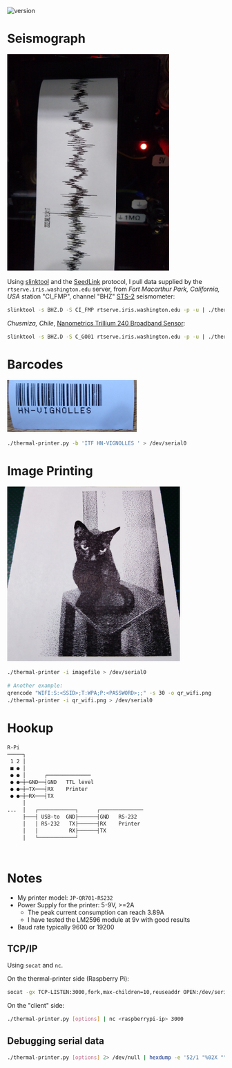 ![version](https://img.shields.io/badge/version-0.1.0--alpha-orange)

# Seismograph
<img src="https://raw.githubusercontent.com/HN-Vignolles/thermal-printer/master/seismograph.jpg" alt="thermal-printer printing like a seismograph" height="500"/>


Using [slinktool](https://github.com/iris-edu/slinktool) and the [SeedLink](http://ds.iris.edu/ds/nodes/dmc/services/seedlink/) protocol, I pull data supplied by the `rtserve.iris.washington.edu` server, from _Fort Macarthur Park, California, USA_ station "CI_FMP", channel "BHZ" [STS-2](https://streckeisen.swiss/en/products/sts-2/) seismometer:
```bash
slinktool -s BHZ.D -S CI_FMP rtserve.iris.washington.edu -p -u | ./thermal-printer.py -p '-2000 3000' > /dev/serial0
```
_Chusmiza, Chile_, [Nanometrics Trillium 240 Broadband Sensor](https://www.passcal.nmt.edu/content/instrumentation/sensors/broadband-sensors/t240-bb-sensor):
```bash
slinktool -s BHZ.D -S C_GO01 rtserve.iris.washington.edu -p -u | ./thermal-printer.py -p '-1000 1000' > /dev/serial0
```



# Barcodes
<img src="barcode.jpg" alt="barcode example" width="300"/>

```bash
./thermal-printer.py -b 'ITF HN-VIGNOLLES ' > /dev/serial0
```

# Image Printing
<img src="print.jpg" alt="image printing example" width="400"/>

```bash
./thermal-printer -i imagefile > /dev/serial0
```
```bash
# Another example:
qrencode "WIFI:S:<SSID>;T:WPA;P:<PASSWORD>;;" -s 30 -o qr_wifi.png
./thermal-printer -i qr_wifi.png > /dev/serial0
```

# Hookup
```
R-Pi
─────┐
 1 2 │
 ■ ● │
 ● ● │      ┌──────────────
 ● ●─┼─GND──┤GND   TTL level
 ● ●─┼─TX───┤RX    Printer
 ● ●─┼─RX───┤TX 
     │
...  │   ┌────────────┐      ┌──────────────
     ├───┤ USB-to  GND├──────┤GND   RS-232
     │   │ RS-232   TX├──────┤RX    Printer
     │   │          RX├──────┤TX
     │   └────────────┘
```
<br>


# Notes
- My printer model: `JP-QR701-RS232`
- Power Supply for the printer: 5-9V, >=2A
  - The peak current consumption can reach 3.89A
  - I have tested the LM2596 module at 9v with good results
- Baud rate typically 9600 or 19200

## TCP/IP
Using `socat` and `nc`.

On the thermal-printer side (Raspberry Pi):
```bash
socat -gx TCP-LISTEN:3000,fork,max-children=10,reuseaddr OPEN:/dev/serial0
```
On the "client" side:
```bash
./thermal-printer.py [options] | nc <raspberrypi-ip> 3000
```

## Debugging serial data
```bash
./thermal-printer.py [options] 2> /dev/null | hexdump -e '52/1 "%02X "" "' -e '8/1 "%_p""\n"'
```